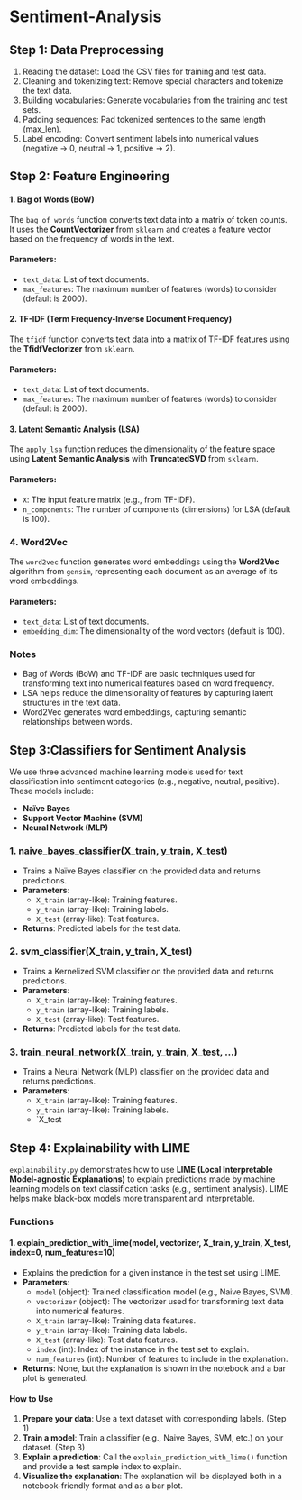 # Sentiment-Analysis

## Step 1: Data Preprocessing
1. Reading the dataset: Load the CSV files for training and test data.
2. Cleaning and tokenizing text: Remove special characters and tokenize the text data.
3. Building vocabularies: Generate vocabularies from the training and test sets.
4. Padding sequences: Pad tokenized sentences to the same length (max_len).
5. Label encoding: Convert sentiment labels into numerical values (negative -> 0, neutral -> 1, positive -> 2).

## Step 2: Feature Engineering 
#### 1. **Bag of Words (BoW)**
The `bag_of_words` function converts text data into a matrix of token counts. It uses the **CountVectorizer** from `sklearn` and creates a feature vector based on the frequency of words in the text.

#### Parameters:
- `text_data`: List of text documents.
- `max_features`: The maximum number of features (words) to consider (default is 2000).

#### 2. **TF-IDF (Term Frequency-Inverse Document Frequency)**

The `tfidf` function converts text data into a matrix of TF-IDF features using the **TfidfVectorizer** from `sklearn`.

#### Parameters:
- `text_data`: List of text documents.
- `max_features`: The maximum number of features (words) to consider (default is 2000).

#### 3. **Latent Semantic Analysis (LSA)**

The `apply_lsa` function reduces the dimensionality of the feature space using **Latent Semantic Analysis** with **TruncatedSVD** from `sklearn`.

#### Parameters:
- `X`: The input feature matrix (e.g., from TF-IDF).
- `n_components`: The number of components (dimensions) for LSA (default is 100).

### 4. **Word2Vec**

The `word2vec` function generates word embeddings using the **Word2Vec** algorithm from `gensim`, representing each document as an average of its word embeddings.

#### Parameters:
- `text_data`: List of text documents.
- `embedding_dim`: The dimensionality of the word vectors (default is 100).

### Notes
- Bag of Words (BoW) and TF-IDF are basic techniques used for transforming text into numerical features based on word frequency.
- LSA helps reduce the dimensionality of features by capturing latent structures in the text data.
- Word2Vec generates word embeddings, capturing semantic relationships between words.

## Step 3:Classifiers for Sentiment Analysis

We use three advanced machine learning models used for text classification into sentiment categories (e.g., negative, neutral, positive). These models include:

- **Naïve Bayes**
- **Support Vector Machine (SVM)**
- **Neural Network (MLP)**


### 1. **naive_bayes_classifier(X_train, y_train, X_test)**
   - Trains a Naïve Bayes classifier on the provided data and returns predictions.
   - **Parameters**: 
     - `X_train` (array-like): Training features.
     - `y_train` (array-like): Training labels.
     - `X_test` (array-like): Test features.
   - **Returns**: Predicted labels for the test data.

### 2. **svm_classifier(X_train, y_train, X_test)**
   - Trains a Kernelized SVM classifier on the provided data and returns predictions.
   - **Parameters**: 
     - `X_train` (array-like): Training features.
     - `y_train` (array-like): Training labels.
     - `X_test` (array-like): Test features.
   - **Returns**: Predicted labels for the test data.

### 3. **train_neural_network(X_train, y_train, X_test, ...)**
   - Trains a Neural Network (MLP) classifier on the provided data and returns predictions.
   - **Parameters**: 
     - `X_train` (array-like): Training features.
     - `y_train` (array-like): Training labels.
     - `X_test

## Step 4:  Explainability with LIME

`explainability.py` demonstrates how to use **LIME (Local Interpretable Model-agnostic Explanations)** to explain predictions made by machine learning models on text classification tasks (e.g., sentiment analysis). LIME helps make black-box models more transparent and interpretable.

### Functions

#### 1. **explain_prediction_with_lime(model, vectorizer, X_train, y_train, X_test, index=0, num_features=10)**
   - Explains the prediction for a given instance in the test set using LIME.
   - **Parameters**: 
     - `model` (object): Trained classification model (e.g., Naive Bayes, SVM).
     - `vectorizer` (object): The vectorizer used for transforming text data into numerical features.
     - `X_train` (array-like): Training data features.
     - `y_train` (array-like): Training data labels.
     - `X_test` (array-like): Test data features.
     - `index` (int): Index of the instance in the test set to explain.
     - `num_features` (int): Number of features to include in the explanation.
   - **Returns**: None, but the explanation is shown in the notebook and a bar plot is generated.

#### How to Use

1. **Prepare your data**: Use a text dataset with corresponding labels. (Step 1)
2. **Train a model**: Train a classifier (e.g., Naive Bayes, SVM, etc.) on your dataset. (Step 3)
3. **Explain a prediction**: Call the `explain_prediction_with_lime()` function and provide a test sample index to explain.
4. **Visualize the explanation**: The explanation will be displayed both in a notebook-friendly format and as a bar plot.

